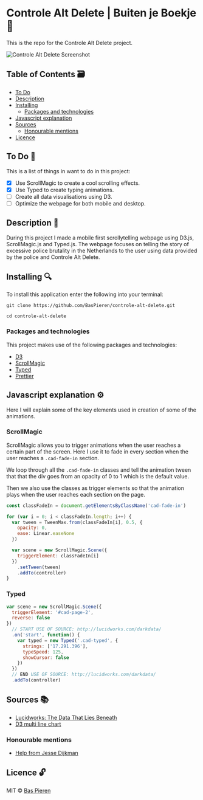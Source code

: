 # Controle Alt Delete | Buiten je Boekje 👮

This is the repo for the Controle Alt Delete project.

![Controle Alt Delete Screenshot](images/frontend-data-screenshot.png)

## Table of Contents 🗃
* [To Do](#to-do-)
* [Description](#description-)
* [Installing](#installing-)
  * [Packages and technologies](#packages-and-technologies)
* [Javascript explanation](#javascript-explanation-)
* [Sources](#sources-)
  * [Honourable mentions](#honourable-mentions)
* [Licence](#licence-)

## To Do 📌
This is a list of things in want to do in this project:
- [X] Use ScrollMagic to create a cool scrolling effects.
- [X] Use Typed to create typing animations.
- [ ] Create all data visualisations using D3.
- [ ] Optimize the webpage for both mobile and desktop.

## Description 📝
During this project I made a mobile first scrollytelling webpage using D3.js, ScrollMagic.js and Typed.js. The webpage focuses on telling the story of excessive police brutality in the Netherlands to the user using data provided by the police and Controle Alt Delete.

## Installing 🔍
To install this application enter the following into your terminal:
```
git clone https://github.com/BasPieren/controle-alt-delete.git

cd controle-alt-delete
```

### Packages and technologies
This project makes use of the following packages and technologies:

* [D3](https://d3js.org/)
* [ScrollMagic](http://scrollmagic.io/)
* [Typed](https://mattboldt.com/demos/typed-js/)
* [Prettier](https://www.npmjs.com/package/prettier)

## Javascript explanation ⚙️
Here I will explain some of the key elements used in creation of some of the animations.

### ScrollMagic
ScrollMagic allows you to trigger animations when the user reaches a certain part of the screen. Here I use it to fade in every section when the user reaches a `.cad-fade-in` section.

We loop through all the `.cad-fade-in` classes and tell the animation tween that that the div goes from an opacity of 0 to 1 which is the default value.

Then we also use the classes as trigger elements so that the animation plays when the user reaches each section on the page.

```js
const classFadeIn = document.getElementsByClassName('cad-fade-in')

for (var i = 0; i < classFadeIn.length; i++) {
  var tween = TweenMax.from(classFadeIn[i], 0.5, {
    opacity: 0,
    ease: Linear.easeNone
  })

  var scene = new ScrollMagic.Scene({
    triggerElement: classFadeIn[i]
  })
    .setTween(tween)
    .addTo(controller)
}
```

### Typed

```js
var scene = new ScrollMagic.Scene({
  triggerElement: '#cad-page-2',
  reverse: false
})
  // START USE OF SOURCE: http://lucidworks.com/darkdata/
  .on('start', function() {
    var typed = new Typed('.cad-typed', {
      strings: ['17.291.396'],
      typeSpeed: 125,
      showCursor: false
    })
  })
  // END USE OF SOURCE: http://lucidworks.com/darkdata/
  .addTo(controller)
```

## Sources 📚
* [Lucidworks: The Data That Lies Beneath](http://lucidworks.com/darkdata/)
* [D3 multi line chart](https://beta.observablehq.com/@mbostock/d3-bar-chart)

### Honourable mentions
* [Help from Jesse Dijkman](https://github.com/jesseDijkman1)

## Licence 🔓
MIT © [Bas Pieren](https://github.com/BasPieren)
